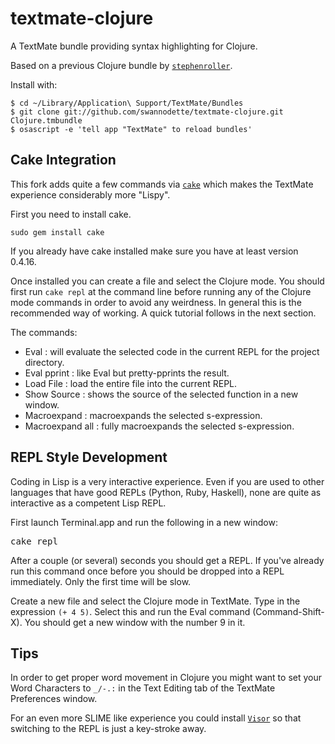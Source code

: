 # textmate-clojure

A TextMate bundle providing syntax highlighting for Clojure.

Based on a previous Clojure bundle by [`stephenroller`](http://github.com/stephenroller/clojure-tmbundle).

Install with:

    $ cd ~/Library/Application\ Support/TextMate/Bundles
    $ git clone git://github.com/swannodette/textmate-clojure.git Clojure.tmbundle
    $ osascript -e 'tell app "TextMate" to reload bundles'

## Cake Integration

This fork adds quite a few commands via [`cake`](http://github.com/ninjudd/cake) which makes the TextMate experience considerably more "Lispy".

First you need to install cake.

    sudo gem install cake
    
If you already have cake installed make sure you have at least version 0.4.16.

Once installed you can create a file and select the Clojure mode. You should first run <code>cake repl</code> at the command line before running any of the Clojure mode commands in order to avoid any weirdness. In general this is the recommended way of working. A quick tutorial follows in the next section.

The commands:

* Eval : will evaluate the selected code in the current REPL for the project directory.
* Eval pprint : like Eval but pretty-pprints the result.
* Load File : load the entire file into the current REPL.
* Show Source : shows the source of the selected function in a new window.
* Macroexpand : macroexpands the selected s-expression.
* Macroexpand all : fully macroexpands the selected s-expression.

## REPL Style Development

Coding in Lisp is a very interactive experience. Even if you are used to other languages that have good REPLs (Python, Ruby, Haskell), none are quite as interactive as a competent Lisp REPL.

First launch Terminal.app and run the following in a new window:

<pre class="console">
cake repl
</pre>

After a couple (or several) seconds you should get a REPL. If you've already run this command once before you should be dropped into a REPL immediately. Only the first time will be slow.

Create a new file and select the Clojure mode in TextMate. Type in the expression <code>(+ 4 5)</code>. Select this and run the Eval command (Command-Shift-X). You should get a new window with the number 9 in it.

## Tips

In order to get proper word movement in Clojure you might want to set your Word Characters to <code>_/-.:</code> in the Text Editing tab of the TextMate Preferences window.

For an even more SLIME like experience you could install [`Visor`](http://visor.binaryage.com/) so that switching to the REPL is just a key-stroke away.